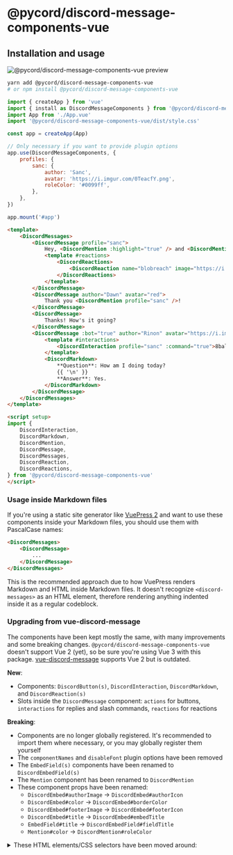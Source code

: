 # @pycord/discord-message-components-vue

## Installation and usage

![@pycord/discord-message-components-vue preview](https://i.imgur.com/ZxsfkHb.png)

```sh
yarn add @pycord/discord-message-components-vue
# or npm install @pycord/discord-message-components-vue
```

```js
import { createApp } from 'vue'
import { install as DiscordMessageComponents } from '@pycord/discord-message-components-vue'
import App from './App.vue'
import '@pycord/discord-message-components-vue/dist/style.css'

const app = createApp(App)

// Only necessary if you want to provide plugin options
app.use(DiscordMessageComponents, {
	profiles: {
		sanc: {
			author: 'Sanc',
			avatar: 'https://i.imgur.com/0TeacfY.png',
			roleColor: '#0099ff',
		},
	},
})

app.mount('#app')
```

```html
<template>
	<DiscordMessages>
		<DiscordMessage profile="sanc">
			Hey, <DiscordMention :highlight="true" /> and <DiscordMention>Dawn</DiscordMention>. Welcome to our server!
			<template #reactions>
				<DiscordReactions>
					<DiscordReaction name="blobreach" image="https://i.imgur.com/DUAI5Pu.png" :count="2" :active="true" />
				</DiscordReactions>
			</template>
		</DiscordMessage>
		<DiscordMessage author="Dawn" avatar="red">
			Thank you <DiscordMention profile="sanc" />!
		</DiscordMessage>
		<DiscordMessage>
			Thanks! How's it going?
		</DiscordMessage>
		<DiscordMessage :bot="true" author="Rinon" avatar="https://i.imgur.com/axQ9wJl.png" role-color="violet">
			<template #interactions>
				<DiscordInteraction profile="sanc" :command="true">8ball</DiscordInteraction>
			</template>
			<DiscordMarkdown>
				**Question**: How am I doing today?
				{{ '\n' }}
				**Answer**: Yes.
			</DiscordMarkdown>
		</DiscordMessage>
	</DiscordMessages>
</template>

<script setup>
import {
	DiscordInteraction,
	DiscordMarkdown,
	DiscordMention,
	DiscordMessage,
	DiscordMessages,
	DiscordReaction,
	DiscordReactions,
} from '@pycord/discord-message-components-vue'
</script>
```

### Usage inside Markdown files

If you're using a static site generator like [VuePress 2](https://v2.vuepress.vuejs.org/) and want to use these components inside your Markdown files, you should use them with PascalCase names:

```html
<DiscordMessages>
	<DiscordMessage>
		...
	</DiscordMessage>
</DiscordMessages>
```

This is the recommended approach due to how VuePress renders Markdown and HTML inside Markdown files. It doesn't recognize `<discord-messages>` as an HTML element, therefore rendering anything indented inside it as a regular codeblock.

### Upgrading from vue-discord-message

The components have been kept mostly the same, with many improvements and some breaking changes. `@pycord/discord-message-components-vue` doesn't support Vue 2 (yet), so be sure you're using Vue 3 with this package. [vue-discord-message](https://github.com/danktuary/vue-discord-message) supports Vue 2 but is outdated.

**New**:
- Components: `DiscordButton(s)`, `DiscordInteraction`, `DiscordMarkdown`, and `DiscordReaction(s)`
- Slots inside the `DiscordMessage` component: `actions` for buttons, `interactions` for replies and slash commands, `reactions` for reactions

**Breaking**:
- Components are no longer globally registered. It's recommended to import them where necessary, or you may globally register them yourself
- The `componentNames` and `disableFont` plugin options have been removed
- The `EmbedField(s)` components have been renamed to `DiscordEmbedField(s)`
- The `Mention` component has been renamed to `DiscordMention`
- These component props have been renamed:
	- `DiscordEmbed#authorImage` -> `DiscordEmbed#authorIcon`
	- `DiscordEmbed#color` -> `DiscordEmbed#borderColor`
	- `DiscordEmbed#footerImage` -> `DiscordEmbed#footerIcon`
	- `DiscordEmbed#title` -> `DiscordEmbed#embedTitle`
	- `EmbedField#title` -> `DiscordEmbedField#fieldTitle`
	- `Mention#color` -> `DiscordMention#roleColor`

<details>
<summary>These HTML elements/CSS selectors have been moved around:</summary>

- `.discord-author-info .discord-bot-tag` -> `.discord-author-info .discord-author-bot-tag`
- `.discord-embed .discord-left-border` -> `.discord-embed .discord-embed-left-border`
- `.discord-embed .discord-author-image` -> `.discord-embed .discord-embed-author-icon`
- `.discord-embed-footer .discord-footer-image` -> `.discord-embed-footer .discord-embed-footer-icon`
- `.discord-embed-footer .discord-footer-separator` -> `.discord-embed-footer .discord-embed-footer-separator`
- `.discord-embed-footer .discord-footer-separator` -> `.discord-embed-footer .discord-embed-footer-separator`
- `.discord-embed-field .discord-inline-field` -> `.discord-embed-field .discord-embed-field-inline`
- `.discord-embed-field .discord-field-title` -> `.discord-embed-field .discord-embed-field-title`
- `.discord-message > .discord-author-image` -> `.discord-message > .discord-message-content .discord-author-avatar`
- `.discord-compact-mode .discord-message-content > .discord-message-timestamp` -> `.discord-compact-mode .discord-message-content .discord-message-body .discord-message-timestamp`
- `.discord-message-content .discord-embed` -> `.discord-message-content .discord-message-body .discord-embed`

</details>

